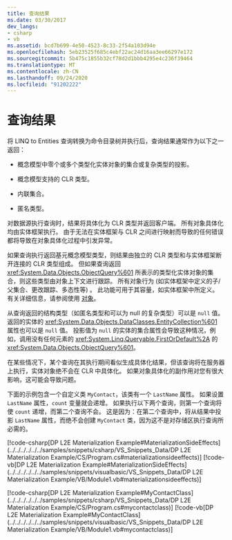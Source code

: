 ```yaml
---
title: 查询结果
ms.date: 03/30/2017
dev_langs:
- csharp
- vb
ms.assetid: bcd7b699-4e50-4523-8c33-2f54a103d94e
ms.openlocfilehash: 5eb23525f685c4ebf22ac24d16aa3ee66297e172
ms.sourcegitcommit: 5b475c1855b32cf78d2d1bbb4295e4c236f39464
ms.translationtype: MT
ms.contentlocale: zh-CN
ms.lasthandoff: 09/24/2020
ms.locfileid: "91202222"
---
```

# <a name="query-results"></a>查询结果

将 LINQ to Entities 查询转换为命令目录树并执行后，查询结果通常作为以下之一返回：  
  
- 概念模型中零个或多个类型化实体对象的集合或复杂类型的投影。  
  
- 概念模型支持的 CLR 类型。  
  
- 内联集合。  
  
- 匿名类型。  
  
 对数据源执行查询时，结果将具体化为 CLR 类型并返回客户端。 所有对象具体化均由实体框架执行。 由于无法在实体框架与 CLR 之间进行映射而导致的任何错误都将导致在对象具体化过程中引发异常。
  
 如果查询执行返回基元概念模型类型，则结果由独立的 CLR 类型和与实体框架断开连接的 CLR 类型组成。 但如果查询返回 <xref:System.Data.Objects.ObjectQuery%601> 所表示的类型化实体对象的集合，则这些类型由对象上下文进行跟踪。 所有对象行为 (如实体框架中定义的子/父集合、更改跟踪、多态性等) 。 此功能可用于其容量，如实体框架中所定义。 有关详细信息，请参阅使用 [对象](../working-with-objects.md)。
  
 从查询返回的结构类型（如匿名类型和可以为 null 的复杂类型）可以是 `null` 值。 返回的实体的 <xref:System.Data.Objects.DataClasses.EntityCollection%601> 属性也可以是 `null` 值。 投影值为 `null` 的实体的集合属性会导致这种情况，例如，调用没有任何元素的 <xref:System.Linq.Queryable.FirstOrDefault%2A> 的 <xref:System.Data.Objects.ObjectQuery%601>。  
  
 在某些情况下，某个查询在其执行期间看似生成具体化结果，但该查询将在服务器上执行，实体对象绝不会在 CLR 中具体化。 如果对象具体化的副作用对您有很大影响，这可能会导致问题。  
  
 下面的示例包含一个自定义类 `MyContact`，该类有一个 `LastName` 属性。 如果设置 `LastName` 属性，`count` 变量就会递增。 如果执行以下两个查询，则第一个查询将使 `count` 递增，而第二个查询不会。 这是因为：在第二个查询中，将从结果中投影 `LastName` 属性，而绝不会创建 `MyContact` 类，因为这不是对存储区执行查询所必需的。  
  
 [!code-csharp[DP L2E Materialization Example#MaterializationSideEffects](../../../../../../samples/snippets/csharp/VS_Snippets_Data/DP L2E Materialization Example/CS/Program.cs#materializationsideeffects)]
 [!code-vb[DP L2E Materialization Example#MaterializationSideEffects](../../../../../../samples/snippets/visualbasic/VS_Snippets_Data/DP L2E Materialization Example/VB/Module1.vb#materializationsideeffects)]  
  
 [!code-csharp[DP L2E Materialization Example#MyContactClass](../../../../../../samples/snippets/csharp/VS_Snippets_Data/DP L2E Materialization Example/CS/Program.cs#mycontactclass)]
 [!code-vb[DP L2E Materialization Example#MyContactClass](../../../../../../samples/snippets/visualbasic/VS_Snippets_Data/DP L2E Materialization Example/VB/Module1.vb#mycontactclass)]
